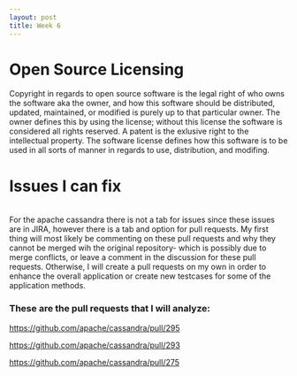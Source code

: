 ```yaml
---
layout: post
title: Week 6
---
```



# Open Source Licensing
Copyright in regards to open source software is the legal right of who owns the software aka the owner, and how this software should be distributed, updated, maintained, or modified is purely up to that particular owner. The owner defines this by using the license; without this license the software is considered all rights reserved. A patent is the exlusive right to the intellectual property. The software license defines how this software is to be used in all sorts of manner in regards to use, distribution, and modifing. 

# Issues I can fix
<br>
For the apache cassandra there is not a tab for issues since these issues are in JIRA, however there is a tab and option for pull requests. My first thing will most likely be commenting on these pull requests and why they cannot be merged wih the original repository- which is possibly due to merge conflicts, or leave a comment in the discussion for these pull requests. Otherwise, I will create a pull requests on my own in order to enhance the overall application or create new testcases for some of the application methods. 
<br>

### These are the pull requests that I will analyze: 

https://github.com/apache/cassandra/pull/295

https://github.com/apache/cassandra/pull/293

https://github.com/apache/cassandra/pull/275

